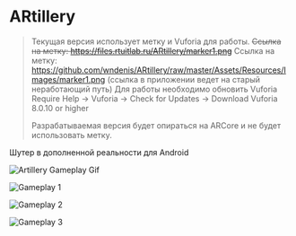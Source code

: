 # ARtillery

> Текущая версия использует метку и Vuforia для работы.
> ~~Ссылка на метку: https://files.rtuitlab.ru/ARtillery/marker1.png~~
> Ссылка на метку: https://github.com/wndenis/ARtillery/raw/master/Assets/Resources/Images/marker1.png  (ссылка в приложении ведет на старый неработающий путь)
> Для работы необходимо обновить Vuforia\
Require Help -> Vuforia -> Check for Updates -> Download Vuforia 8.0.10 or higher 
> 
> Разрабатываемая версия будет опираться на ARCore и не будет использовать метку.

Шутер в дополненной реальности для Android


![Artillery Gameplay Gif](https://github.com/wndenis/ARtillery/raw/master/ReadmeMedia/ARtilleryAction.gif)

![Gameplay 1](https://github.com/wndenis/ARtillery/raw/master/ReadmeMedia/ARtillery_Moment-min.jpg)

![Gameplay 2](https://github.com/wndenis/ARtillery/raw/master/ReadmeMedia/ARtillery_Moment2-min.jpg)

![Gameplay 3](https://github.com/wndenis/ARtillery/raw/master/ReadmeMedia/ARtillery_Moment3.jpg)
